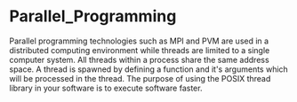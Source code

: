 # Parallel_Programming
Parallel programming technologies such as MPI and PVM are used in a distributed computing environment while threads are limited to a single computer system. All threads within a process share the same address space. A thread is spawned by defining a function and it's arguments which will be processed in the thread. The purpose of using the POSIX thread library in your software is to execute software faster.
